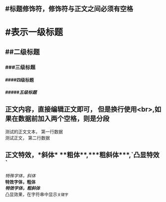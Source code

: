 ## #标题修饰符，修饰符与正文之间必须有空格

# #表示一级标题
## ##二级标题
### ###三级标题
#### ####四级标题
##### #####五级标题

## 正文内容，直接编辑正文即可， 但是换行使用\<br\>,如果在数据前加入两个空格，则是分段
     
测试的正文文本，  第一行数据<br>
测试正文， 第二行数据

## 正文特效，\*斜体\* \*\*粗体\*\*,\*\*\*粗斜体\*\*\*,\`凸显特效\`

  *特殊字体，斜体*<br>
  **特效字体，粗体**<br>
  ***特效字体，粗斜体***<br>
  凸显效果，在字符串中显示`关键字`<br>

